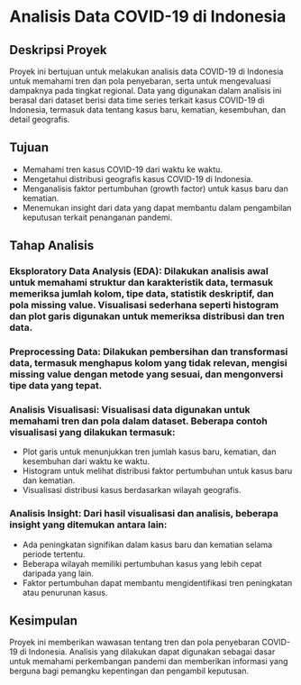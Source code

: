 # Analisis Data COVID-19 di Indonesia
## Deskripsi Proyek
Proyek ini bertujuan untuk melakukan analisis data COVID-19 di Indonesia untuk memahami tren dan pola penyebaran, serta untuk mengevaluasi dampaknya pada tingkat regional. Data yang digunakan dalam analisis ini berasal dari dataset berisi data time series terkait kasus COVID-19 di Indonesia, termasuk data tentang kasus baru, kematian, kesembuhan, dan detail geografis.
## Tujuan
- Memahami tren kasus COVID-19 dari waktu ke waktu.
- Mengetahui distribusi geografis kasus COVID-19 di Indonesia.
- Menganalisis faktor pertumbuhan (growth factor) untuk kasus baru dan kematian.
- Menemukan insight dari data yang dapat membantu dalam pengambilan keputusan terkait penanganan pandemi.
## Tahap Analisis
### Eksploratory Data Analysis (EDA): Dilakukan analisis awal untuk memahami struktur dan karakteristik data, termasuk memeriksa jumlah kolom, tipe data, statistik deskriptif, dan pola missing value. Visualisasi sederhana seperti histogram dan plot garis digunakan untuk memeriksa distribusi dan tren data.
### Preprocessing Data: Dilakukan pembersihan dan transformasi data, termasuk menghapus kolom yang tidak relevan, mengisi missing value dengan metode yang sesuai, dan mengonversi tipe data yang tepat. 
### Analisis Visualisasi: Visualisasi data digunakan untuk memahami tren dan pola dalam dataset. Beberapa contoh visualisasi yang dilakukan termasuk:
- Plot garis untuk menunjukkan tren jumlah kasus baru, kematian, dan kesembuhan dari waktu ke waktu.
- Histogram untuk melihat distribusi faktor pertumbuhan untuk kasus baru dan kematian.
- Visualisasi distribusi kasus berdasarkan wilayah geografis.
### Analisis Insight: Dari hasil visualisasi dan analisis, beberapa insight yang ditemukan antara lain:
- Ada peningkatan signifikan dalam kasus baru dan kematian selama periode tertentu.
- Beberapa wilayah memiliki pertumbuhan kasus yang lebih cepat daripada yang lain.
- Faktor pertumbuhan dapat membantu mengidentifikasi tren peningkatan atau penurunan kasus.
## Kesimpulan
Proyek ini memberikan wawasan tentang tren dan pola penyebaran COVID-19 di Indonesia. Analisis yang dilakukan dapat digunakan sebagai dasar untuk memahami perkembangan pandemi dan memberikan informasi yang berguna bagi pemangku kepentingan dan pengambil keputusan.

